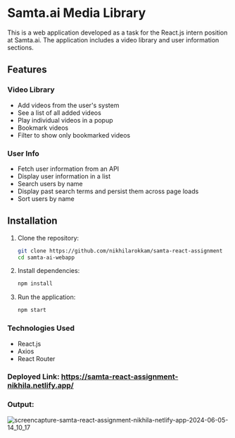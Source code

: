 # Samta.ai Media Library




This is a web application developed as a task for the React.js intern position at Samta.ai. The application includes a video library and user information sections.

## Features

### Video Library
- Add videos from the user's system
- See a list of all added videos
- Play individual videos in a popup
- Bookmark videos
- Filter to show only bookmarked videos

### User Info
- Fetch user information from an API
- Display user information in a list
- Search users by name
- Display past search terms and persist them across page loads
- Sort users by name

## Installation

1. Clone the repository:
   ```bash
   git clone https://github.com/nikhilarokkam/samta-react-assignment
   cd samta-ai-webapp
   
2. Install dependencies:
   ```bash
   npm install
   
3. Run the application:
   ```bash
   npm start

### Technologies Used
- React.js
- Axios
- React Router

### Deployed Link: https://samta-react-assignment-nikhila.netlify.app/

### Output:
![screencapture-samta-react-assignment-nikhila-netlify-app-2024-06-05-14_10_17](https://github.com/nikhilarokkam/samta-react-assignment/assets/115566678/80d20a3d-96e7-4446-8c9f-40824b641057)
